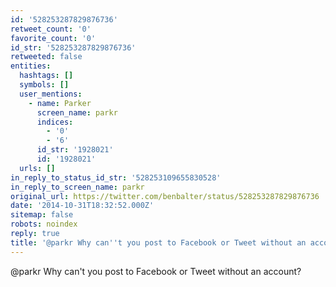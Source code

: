 ```yaml
---
id: '528253287829876736'
retweet_count: '0'
favorite_count: '0'
id_str: '528253287829876736'
retweeted: false
entities:
  hashtags: []
  symbols: []
  user_mentions:
    - name: Parker
      screen_name: parkr
      indices:
        - '0'
        - '6'
      id_str: '1928021'
      id: '1928021'
  urls: []
in_reply_to_status_id_str: '528253109655830528'
in_reply_to_screen_name: parkr
original_url: https://twitter.com/benbalter/status/528253287829876736
date: '2014-10-31T18:32:52.000Z'
sitemap: false
robots: noindex
reply: true
title: '@parkr Why can''t you post to Facebook or Tweet without an account?'
---
```


@parkr Why can't you post to Facebook or Tweet without an account?